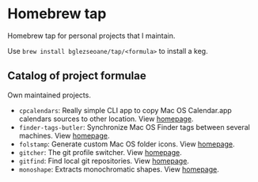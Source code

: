# Homebrew tap

Homebrew tap for personal projects that I maintain.

Use `brew install bglezseoane/tap/<formula>` to install a keg.


## Catalog of project formulae

Own maintained projects.

- `cpcalendars`: Really simple CLI app to copy Mac OS Calendar.app calendars sources to other location. View [homepage](https://github.com/bglezseoane/cpcalendars).
- `finder-tags-butler`: Synchronize Mac OS Finder tags between several machines. View [homepage](https://github.com/bglezseoane/finder-tags-butler).
- `folstamp`: Generate custom Mac OS folder icons. View [homepage](https://github.com/bglezseoane/folder-stamp).
- `gitcher`: The git profile switcher. View [homepage](https://github.com/bglezseoane/gitcher).
- `gitfind`: Find local git repositories. View [homepage](https://github.com/bglezseoane/gitfind).
- `monoshape`: Extracts monochromatic shapes. View [homepage](https://github.com/bglezseoane/monoshape).
